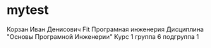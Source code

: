 # mytest
Корзан
Иван
Денисович
Fit
Програмная инженерия
Дисциплина "Основы Програмной Инженерии"
Курс 1 группа 6 подгруппа 1
